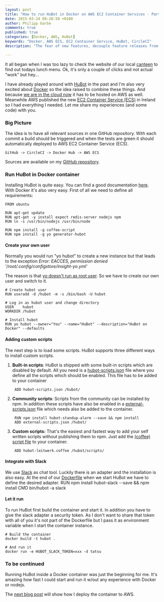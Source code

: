 ```yaml
---
layout: post
title: "How to run HuBot in Docker on AWS EC2 Container Services - Part 1"
date: 2015-03-24 08:28:58 +0100
author: Philipp Garbe
comments: true
published: true
categories: [Docker, AWS, HuBot]
keywords: "Docker, AWS ECS, EC2 Container Service, HuBot, CircleCI"
description: "The fear of new features, decouple feature releases from code releases, from continous delivery to continuous deployment, FeatureBee"

---
```

It all began when I was too lazy to check the website of our local [canteen](http://www.leonardi-kg.de/) to find out todays lunch menu. Ok, it's only a couple of clicks and not actual "work" but hey...

I have already played around with [HuBot](https://github.com/github/hubot) in the past and I'm also very excited about [Docker](https://www.docker.com/) so the idea raised to combine these things. And because [we are in the cloud now](http://inside.autoscout24.com/2015/01/04/autoscout24-changes-technology-aws-linux-jvm) it has to be hosted on AWS as well. Meanwhile AWS published the new [EC2 Container Service (ECS)](http://aws.amazon.com/ecs/) in Ireland so I had everything I needed. Let me share my experiences (and some code) with you.


### Big Picture
The idea is to have all relevant sources in one GitHub repository. With each commit a build should be triggered and when the tests are green it should automatically deployed to AWS EC2 Container Service (ECS).

    GitHub -> CircleCI -> Docker Hub -> AWS ECS

Sources are available on my [GitHub repository](https://github.com/pgarbe/tatsu-hubot).

### Run HuBot in Docker container
Installing HuBot is quite easy. You can find a good documentation [here](https://hubot.github.com/docs/). With Docker it's also very easy. First of all we need to define all requirements:

    FROM ubuntu

    RUN apt-get update
    RUN apt-get -y install expect redis-server nodejs npm
    RUN ln -s /usr/bin/nodejs /usr/bin/node

    RUN npm install -g coffee-script
    RUN npm install -g yo generator-hubot


#### Create your own user
Normally you would run "yo hubot" to create a new instance but that leads to the exception  *Error: EACCES, permission denied '/root/.config/configstore/insight-yo.yml'*

The reason is that [yo doesn't run as root user](https://github.com/yeoman/yo/issues/101). So we have to create our own user and switch to it.

    # Create hubot user
    RUN	useradd -d /hubot -m -s /bin/bash -U hubot

    # Log in as hubot user and change directory
    USER	hubot
    WORKDIR /hubot

    # Install hubot
    RUN yo hubot --owner="You" --name="HuBot" --description="HuBot on Docker" --defaults


#### Adding custom scripts
The next step is to load some scripts. HuBot supports three different ways to install custom scripts.

1. __Built-in scripts__: HuBot is shipped with some built-in scripts which are disabled by default. All you need is a [hubot-scripts.json](https://github.com/pgarbe/tatsu-hubot/blob/master/hubot-scripts.json) file where you define all the scripts which should be enabled. This file has to be added to your container

        ADD hubot-scripts.json /hubot/

2. __Community scripts__: Scripts from the community can be installed by npm. In addition these scripts have also be enabled in a [external-scripts.json](https://github.com/pgarbe/tatsu-hubot/blob/master/external-scripts.json) file which needs also be added to the container.

        RUN npm install hubot-standup-alarm --save && npm install
        ADD external-scripts.json /hubot/

3. __Custom scripts:__ That's the easiest and fastest way to add your self written scripts without publishing them to npm. Just add the [(coffee) script file](https://github.com/pgarbe/tatsu-hubot/blob/master/hubot-leitwerk.coffee) to your container.

        ADD hubot-leitwerk.coffee /hubot/scripts/

#### Integrate with Slack
We use [Slack](https://slack.com) as chat tool. Luckily there is an adapter and the installation is also easy. At the end of our [Dockerfile](https://github.com/pgarbe/tatsu-hubot/blob/master/Dockerfile) when we start HuBot we have to define the desired adapter.
    RUN npm install hubot-slack --save && npm install
    CMD bin/hubot -a slack

#### Let it run

To run HuBot first build the container and start it. In addition you have to give the slack adapter a security token. As I don't want to share that token with all of you it's not part of the Dockerfile but I  pass it as environment variable when I start the container instance.

    # Build the container
    docker build -t hubot .

    # And run it
    docker run -e HUBOT_SLACK_TOKEN=xxx -d tatsu

### To be continued
Running HuBot inside a Docker container was just the beginning for me. It's amazing how fast I could start and run it w/out any experience with Docker or nodejs.

The [next blog post](http://pgarbe.github.io/blog/2015/05/11/how-to-run-hubot-in-docker-on-aws-ec2-container-services-part-2/) will show how I deploy the container to AWS.
